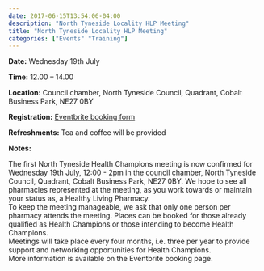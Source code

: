 ```yaml
---
date: 2017-06-15T13:54:06-04:00
description: "North Tyneside Locality HLP Meeting"
title: "North Tyneside Locality HLP Meeting"
categories: ["Events" "Training"]
---
```


<b>Date:</b> Wednesday 19th July

<b>Time:</b> 12.00 – 14.00

<b>Location:</b> Council chamber, North Tyneside Council, Quadrant, Cobalt Business Park, NE27 0BY

<b>Registration:</b> <A HREF="https://www.eventbrite.co.uk/e/north-tyneside-health-champion-meeting-tickets-35539642026">Eventbrite booking form</A>

<b>Refreshments:</b> Tea and coffee will be provided

<b>Notes:</b>

The first North Tyneside Health Champions meeting is now confirmed for Wednesday 19th July, 12:00 - 2pm in the council chamber, North Tyneside Council, Quadrant, Cobalt Business Park, NE27 0BY. We hope to see all pharmacies represented at the meeting, as you work towards or maintain your status as, a Healthy Living Pharmacy.<br>
To keep the meeting manageable, we ask that only one person per pharmacy attends the meeting. Places can be booked for those already qualified as Health Champions or those intending to become Health Champions.<br>
Meetings will take place every four months, i.e. three per year to provide support and networking opportunities for Health Champions.<br>
More information is available on the Eventbrite booking page.

